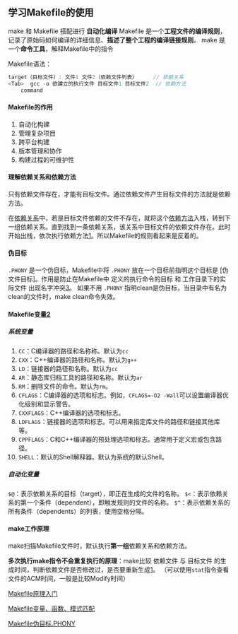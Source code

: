 ## 学习Makefile的使用

make 和 Makefile 搭配进行 **自动化编译**
Makefile 是一个**工程文件的编译规则**，记录了原始码如何编译的详细信息、**描述了整个工程的编译链接规则**。
make 是一个**命令工具**，解释Makefile中的指令

Makefile语法：
```c
target（目标文件）: 文件1 文件2（依赖文件列表）     // 依赖关系
<Tab>  gcc -o 欲建立的执行文件 目标文件1 目标文件2  // 依赖方法
    command
```

#### Makefile的作用
1. 自动化构建
2. 管理复杂项目
3. 跨平台构建
4. 版本管理和协作
5. 构建过程的可维护性


#### 理解依赖关系和依赖方法
只有依赖文件存在，才能有目标文件。通过依赖文件产生目标文件的方法就是依赖方法。

在<u>依赖关系</u>中，若是目标文件依赖的文件不存在，就将这个<u>依赖方法</u>入栈，转到下一组依赖关系。直到找到一条依赖关系，该关系中目标文件的依赖文件存在。此时开始出栈，依次执行依赖方法[1]。所以Makefile的规则看起来是反着的。


#### 伪目标
`.PHONY` 是一个伪目标，Makefile中将 `.PHONY` 放在一个目标前指明这个目标是 [伪文件目标]。作用是防止在Makefile中 定义的执行命令的目标 和 工作目录下的实际文件 出现名字冲突[3]。
如果不用 `.PHONY` 指明clean是伪目标，当目录中有名为clean的文件时，make clean命令失效。


#### Makefile变量[2]
##### 系统变量
1. `CC`：C编译器的路径和名称称。默认为`cc`
2. `CXX`：C++编译器的路径和名称。默认为`g++`
3. `LD`：链接器的路径和名称。默认为`cc`
4. `AR`：静态库归档工具的路径和名称。默认为`ar`
5. `RM`：删除文件的命令。默认为`rm`。
6. `CFLAGS`：C编译器的选项和标志。例如，`CFLAGS=-O2 -Wall`可以设置编译器优化级别和显示警告。
7. `CXXFLAGS`：C++编译器的选项和标志。
8. `LDFLAGS`：链接器的选项和标志。可以用来指定库文件的路径和链接其他库等。
9. `CPPFLAGS`：C和C++编译器的预处理选项和标志。通常用于定义宏或包含路径。
10. `SHELL`：默认的Shell解释器。默认为系统的默认Shell。


##### 自动化变量
`$@`：表示依赖关系的目标（target），即正在生成的文件的名称。
`$<`：表示依赖关系的第一个条件（dependent），即触发规则的文件的名称。
`$^`：表示依赖关系的所有条件（dependents）的列表，使用空格分隔。



#### make工作原理
make扫描Makefile文件时，默认执行**第一组**依赖关系和依赖方法。

**多次执行make指令不会重复执行的原理**：make比较 依赖文件 与 目标文件 的生成时间，判断依赖文件是否修改过，是否要重新生成[1]。
（可以使用`stat`指令查看文件的ACM时间，一般是比较Modify时间）




[1]:https://juejin.cn/post/7205777393453170748
[2]:https://juejin.cn/post/7279295129348751418
[3]:https://blog.csdn.net/qq_41709234/article/details/123968462?ops_request_misc=&request_id=&biz_id=102&utm_term=.PHONY&utm_medium=distribute.pc_search_result.none-task-blog-2~all~sobaiduweb~default-0-123968462.nonecase&spm=1018.2226.3001.4187


[Makefile原理入门](https://juejin.cn/post/7205777393453170748)

[Makefile变量、函数、模式匹配](https://juejin.cn/post/7279295129348751418)

[Makefile伪目标.PHONY](https://blog.csdn.net/qq_41709234/article/details/123968462?ops_request_misc=&request_id=&biz_id=102&utm_term=.PHONY&utm_medium=distribute.pc_search_result.none-task-blog-2~all~sobaiduweb~default-0-123968462.nonecase&spm=1018.2226.3001.4187)